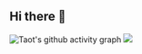 ## Hi there 👋

<!--
**z50n6/z50n6** is a ✨ _special_ ✨ repository because its `README.md` (this file) appears on your GitHub profile.

Here are some ideas to get you started:

- 🔭 I’m currently working on ...
- 🌱 I’m currently learning ...
- 👯 I’m looking to collaborate on ...
- 🤔 I’m looking for help with ...
- 💬 Ask me about ...
- 📫 How to reach me: ...
- 😄 Pronouns: ...
- ⚡ Fun fact: ...
-->



![Taot's github activity graph](https://github-readme-activity-graph.vercel.app/graph?username=z50n6&theme=xcode)
![](https://stats.justsong.cn/api/csdn?username=ZhaoSong_&cn=true)
